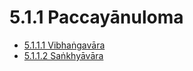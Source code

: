 # 5.1.1 Paccayānuloma

* [5.1.1.1 Vibhaṅgavāra](5.1.1/5.1.1.1.md)
* [5.1.1.2 Saṅkhyāvāra](5.1.1/5.1.1.2.md)
